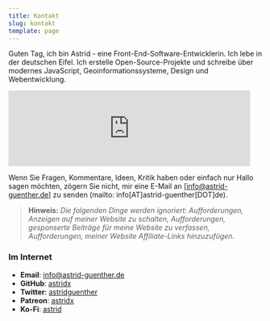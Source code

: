 ```yaml
---
title: Kontakt
slug: kontakt
template: page
---
```


Guten Tag, ich bin Astrid - eine Front-End-Software-Entwicklerin. Ich lebe in der deutschen Eifel. Ich erstelle Open-Source-Projekte und schreibe über modernes JavaScript, Geoinformationssysteme, Design und Webentwicklung.

<div class="centered-iframe">
  <iframe
    width="480"
    height="150"
    src="https://astrid.substack.com/embed"
    frameborder="0"
    scrolling="no"
  ></iframe>
</div>

Wenn Sie Fragen, Kommentare, Ideen, Kritik haben oder einfach nur Hallo sagen möchten, zögern Sie nicht, mir eine E-Mail an [info@astrid-guenther.de] zu senden (mailto: info[AT]astrid-guenther[DOT]de).

> **Hinweis:** _Die folgenden Dinge werden ignoriert: Aufforderungen, Anzeigen auf meiner Website zu schalten, Aufforderungen, gesponserte Beiträge für meine Website zu verfassen, Aufforderungen, meiner Website Affiliate-Links hinzuzufügen._

### Im Internet

- **Email**: [info@astrid-guenther.de](mailto:info[AT]astrid-guenther[DOT]de)
- **GitHub**: [astridx](https://github.com/astridx)
- **Twitter**: [astridguenther](https://twitter.com/astridguenther)
- **Patreon**: [astridx](https://www.patreon.com/astridx)
- **Ko-Fi**: [astrid](https://ko-fi.com/astridguenther)
